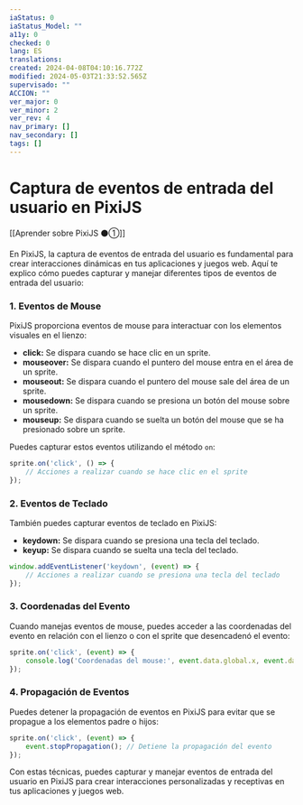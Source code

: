 ```yaml
---
iaStatus: 0
iaStatus_Model: ""
a11y: 0
checked: 0
lang: ES
translations: 
created: 2024-04-08T04:10:16.772Z
modified: 2024-05-03T21:33:52.565Z
supervisado: ""
ACCION: ""
ver_major: 0
ver_minor: 2
ver_rev: 4
nav_primary: []
nav_secondary: []
tags: []
---
```

# Captura de eventos de entrada del usuario en PixiJS

[[Aprender sobre PixiJS ⚫①]]

En PixiJS, la captura de eventos de entrada del usuario es fundamental para crear interacciones dinámicas en tus aplicaciones y juegos web. Aquí te explico cómo puedes capturar y manejar diferentes tipos de eventos de entrada del usuario:

### 1. Eventos de Mouse

PixiJS proporciona eventos de mouse para interactuar con los elementos visuales en el lienzo:

- **click:** Se dispara cuando se hace clic en un sprite.
- **mouseover:** Se dispara cuando el puntero del mouse entra en el área de un sprite.
- **mouseout:** Se dispara cuando el puntero del mouse sale del área de un sprite.
- **mousedown:** Se dispara cuando se presiona un botón del mouse sobre un sprite.
- **mouseup:** Se dispara cuando se suelta un botón del mouse que se ha presionado sobre un sprite.

Puedes capturar estos eventos utilizando el método `on`:

```javascript
sprite.on('click', () => {
    // Acciones a realizar cuando se hace clic en el sprite
});
```

### 2. Eventos de Teclado

También puedes capturar eventos de teclado en PixiJS:

- **keydown:** Se dispara cuando se presiona una tecla del teclado.
- **keyup:** Se dispara cuando se suelta una tecla del teclado.

```javascript
window.addEventListener('keydown', (event) => {
    // Acciones a realizar cuando se presiona una tecla del teclado
});
```

### 3. Coordenadas del Evento

Cuando manejas eventos de mouse, puedes acceder a las coordenadas del evento en relación con el lienzo o con el sprite que desencadenó el evento:

```javascript
sprite.on('click', (event) => {
    console.log('Coordenadas del mouse:', event.data.global.x, event.data.global.y);
});
```

### 4. Propagación de Eventos

Puedes detener la propagación de eventos en PixiJS para evitar que se propague a los elementos padre o hijos:

```javascript
sprite.on('click', (event) => {
    event.stopPropagation(); // Detiene la propagación del evento
});
```

Con estas técnicas, puedes capturar y manejar eventos de entrada del usuario en PixiJS para crear interacciones personalizadas y receptivas en tus aplicaciones y juegos web.